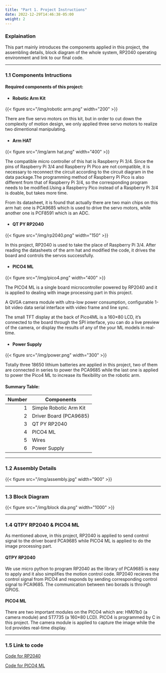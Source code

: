 ```yaml
---
title: "Part 1. Project Instructions"
date: 2022-12-29T14:46:38-05:00
weight: 2
---
```

### Explaination 

This part mainly introduces the components applied in this project, the assembling details, block diagram of the whole system, RP2040 operating environment and link to our final code.

------
### 1.1 Components Intructions

#### Required components of this project:

* #### Robotic Arm Kit
{{< figure src="/img/robotic arm.png" width="200" >}}

There are five servo motors on this kit, but in order to cut down the complexity of motion design, we only applied three servo motors to realize two dimentional manipulating.

* #### Arm HAT
{{< figure src="/img/arm hat.png" width="400" >}}

The compatible micro controller of this hat is Raspberry Pi 3/4. Since the pins of Raspberry Pi 3/4 and Raspberry Pi Pico are not compatible, it is necessary to reconnect the circuit according to the circuit diagram in the data package.The programming method of Raspberry Pi Pico is also different from that of Raspberry Pi 3/4, so the corresponding program needs to be modified.Using a Raspberry Pico instead of a Raspberry Pi 3/4 is doable, but takes more time.

From its datasheet, it is found that actually there are two main chips on this arm hat: one is PCA9685 which is used to drive the servo motors, while another one is PCF8591 which is an ADC.

* #### QT PY RP2040
{{< figure src="/img/rp2040.png" width="150" >}}

In this project, RP2040 is used to take the place of Raspberry Pi 3/4. After reading the datasheets of the arm hat and modified the code, it drives the board and controls the servos successfully.

* #### PICO4 ML
{{< figure src="/img/pico4.png" width="400" >}}

The PICO4 ML is a single board microcontroller powered by RP2040 and it is applied to dealing with image processing part in this project.

A QVGA camera module with ultra-low power consumption, configurable 1-bit video data serial interface with video frame and line sync. 

The small TFT display at the back of Pico4ML is a 160×80 LCD, it’s connected to the board through the SPI interface, you can do a live preview of the camera, or display the results of any of the your ML models in real-time.

* #### Power Supply
{{< figure src="/img/power.png" width="300" >}}

Totally three 18650 lithium batteries are applied in this project, two of them are connected in series to power the PCA9685 while the last one is applied to power the Pico4 ML to increase its flexibility on the robotic arm.


#### Summary Table:
| Number |       Components      |
|-------:|-----------------------|
|       1| Simple Robotic Arm Kit|
|       2| Driver Board (PCA9685)|
|       3| QT PY RP2040          |
|       4| PICO4 ML              |
|       5| Wires                 |
|       6| Power Supply          |

------
### 1.2 Assembly Details

{{< figure src="/img/assembly.jpg" width="900" >}}

------
### 1.3 Block Diagram

{{< figure src="/img/block dia.png" width="1000" >}}


------
### 1.4 QTPY RP2040 & PICO4 ML

As mentioned above, in this project, RP2040 is applied to send control signal to the driver board PCA9685 while PICO4 ML is applied to do the image processing part.

#### QTPY RP2040
We use micro python to program RP2040 as the library of PCA9685 is easy to apply and it also simplifies the motion control code. RP2040 recieves the control signal from PICO4 and responds by sending corresponding control signal to PCA9685. The communication between two borads is through GPIOS.

#### PICO4 ML
There are two important modules on the PICO4 which are: HM01b0 (a camera module) and ST7735 (a 160×80 LCD). PICO4 is programmed by C in this project. The camera module is applied to capture the image while the lcd provides real-time display.

------
### 1.5 Link to code

[Code for RP2040](https://github.com/Xiaayu/ese5190-final-project/blob/main/code/RP2040%20code.py)

[Code for PICO4 ML](https://github.com/Xiaayu/ese5190-final-project/tree/main/code/PICO4%20ML%20code)

